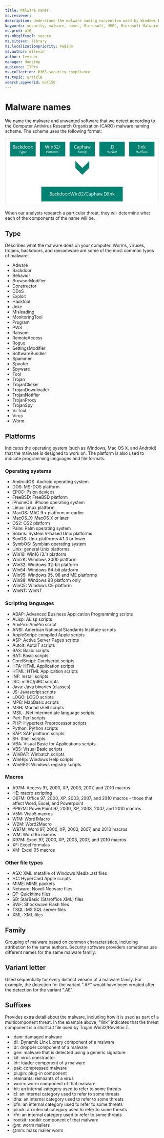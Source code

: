 ```yaml
---
title: Malware names
ms.reviewer: 
description: Understand the malware naming convention used by Windows Defender Antivirus and other Microsoft antimalware.
keywords: security, malware, names, Microsoft, MMPC, Microsoft Malware Protection Center, WDSI, malware name, malware prefix, malware type, virus name
ms.prod: w10
ms.mktglfcycl: secure
ms.sitesec: library
ms.localizationpriority: medium
ms.author: ellevin
author: levinec
manager: dansimp
audience: ITPro
ms.collection: M365-security-compliance  
ms.topic: article
search.appverid: met150
---
```

# Malware names

We name the malware and unwanted software that we detect according to the Computer Antivirus Research Organization (CARO) malware naming scheme. The scheme uses the following format:

![coordinated-malware-eradication](images/NamingMalware1.png)

When our analysts research a particular threat, they will determine what each of the components of the name will be.

## Type

Describes what the malware does on your computer. Worms, viruses, trojans, backdoors, and ransomware are some of the most common types of malware.

* Adware
* Backdoor
* Behavior
* BrowserModifier
* Constructor
* DDoS
* Exploit
* Hacktool
* Joke
* Misleading
* MonitoringTool
* Program
* PWS
* Ransom
* RemoteAccess
* Rogue
* SettingsModifier
* SoftwareBundler
* Spammer
* Spoofer
* Spyware
* Tool
* Trojan
* TrojanClicker
* TrojanDownloader
* TrojanNotifier
* TrojanProxy
* TrojanSpy
* VirTool
* Virus
* Worm

## Platforms

Indicates the operating system (such as Windows, Mac OS X, and Android) that the malware is designed to work on. The platform is also used to indicate programming languages and file formats.

### Operating systems

* AndroidOS: Android operating system
* DOS: MS-DOS platform
* EPOC: Psion devices
* FreeBSD: FreeBSD platform
* iPhoneOS: iPhone operating system
* Linux: Linux platform
* MacOS: MAC 9.x platform or earlier
* MacOS_X: MacOS X or later
* OS2: OS2 platform
* Palm: Palm operating system
* Solaris: System V-based Unix platforms
* SunOS: Unix platforms 4.1.3 or lower
* SymbOS: Symbian operating system
* Unix: general Unix platforms
* Win16: Win16 (3.1) platform
* Win2K: Windows 2000 platform
* Win32: Windows 32-bit platform
* Win64: Windows 64-bit platform
* Win95: Windows 95, 98 and ME platforms
* Win98: Windows 98 platform only
* WinCE: Windows CE platform
* WinNT: WinNT

### Scripting languages

* ABAP: Advanced Business Application Programming scripts
* ALisp: ALisp scripts
* AmiPro: AmiPro script
* ANSI: American National Standards Institute scripts
* AppleScript: compiled Apple scripts
* ASP: Active Server Pages scripts
* AutoIt: AutoIT scripts
* BAS: Basic scripts
* BAT: Basic scripts
* CorelScript: Corelscript scripts
* HTA: HTML Application scripts
* HTML: HTML Application scripts
* INF: Install scripts
* IRC: mIRC/pIRC scripts
* Java: Java binaries (classes)
* JS: Javascript scripts
* LOGO: LOGO scripts
* MPB: MapBasic scripts
* MSH: Monad shell scripts
* MSIL: .Net intermediate language scripts
* Perl: Perl scripts
* PHP: Hypertext Preprocessor scripts
* Python: Python scripts
* SAP: SAP platform scripts
* SH: Shell scripts
* VBA: Visual Basic for Applications scripts
* VBS: Visual Basic scripts
* WinBAT: Winbatch scripts
* WinHlp: Windows Help scripts
* WinREG: Windows registry scripts

### Macros

* A97M: Access 97, 2000, XP, 2003, 2007, and 2010 macros
* HE: macro scripting
* O97M: Office 97, 2000, XP, 2003, 2007, and 2010 macros - those that affect Word, Excel, and Powerpoint
* PP97M: PowerPoint 97, 2000, XP, 2003, 2007, and 2010 macros
* V5M: Visio5 macros
* W1M: Word1Macro
* W2M: Word2Macro
* W97M: Word 97, 2000, XP, 2003, 2007, and 2010 macros
* WM: Word 95 macros
* X97M: Excel 97, 2000, XP, 2003, 2007, and 2010 macros
* XF: Excel formulas
* XM: Excel 95 macros

### Other file types

* ASX: XML metafile of Windows Media .asf files
* HC: HyperCard Apple scripts
* MIME: MIME packets
* Netware: Novell Netware files
* QT: Quicktime files
* SB: StarBasic (Staroffice XML) files
* SWF: Shockwave Flash files
* TSQL: MS SQL server files
* XML: XML files

## Family

Grouping of malware based on common characteristics, including attribution to the same authors. Security software providers sometimes use different names for the same malware family.

## Variant letter

Used sequentially for every distinct version of a malware family. For example, the detection for the variant ".AF" would have been created after the detection for the variant ".AE".

## Suffixes

Provides extra detail about the malware, including how it is used as part of a multicomponent threat. In the example above, "!lnk" indicates that the threat component is a shortcut file used by Trojan:Win32/Reveton.T.

* .dam: damaged malware
* .dll: Dynamic Link Library component of a malware
* .dr: dropper component of a malware
* .gen: malware that is detected using a generic signature
* .kit: virus constructor
* .ldr: loader component of a malware
* .pak: compressed malware
* .plugin: plug-in component
* .remnants: remnants of a virus
* .worm: worm component of that malware
* !bit: an internal category used to refer to some threats
* !cl: an internal category used to refer to some threats
* !dha: an internal category used to refer to some threats
* !pfn: an internal category used to refer to some threats
* !plock: an internal category used to refer to some threats
* !rfn: an internal category used to refer to some threats
* !rootkit: rootkit component of that malware
* @m: worm mailers
* @mm: mass mailer worm
